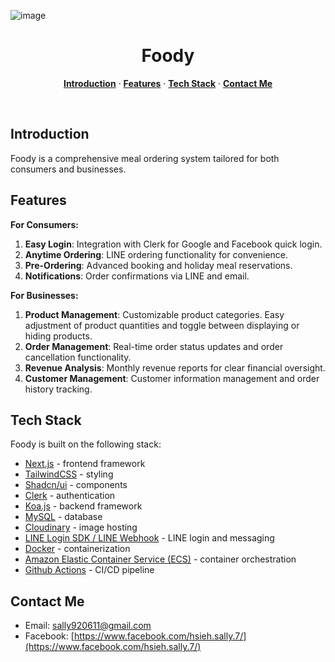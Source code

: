 ![image](https://github.com/pigbearhsien/foody/blob/main/frontend/public/screenshot.png)

<h1 align="center">Foody</h1>
<p align="center">
  <a href="#introduction"><strong>Introduction</strong></a> ·
  <a href="#features"><strong>Features</strong></a> ·
  <a href="#tech-stack"><strong>Tech Stack</strong></a> ·
  <a href="#contact-me"><strong>Contact Me</strong></a> 
</p>
<br/>

## **Introduction**

Foody is a comprehensive meal ordering system tailored for both consumers and businesses.

## Features

**For Consumers:**

1. **Easy Login**: Integration with Clerk for Google and Facebook quick login.
2. **Anytime Ordering**: LINE ordering functionality for convenience.
3. **Pre-Ordering**: Advanced booking and holiday meal reservations.
4. **Notifications**: Order confirmations via LINE and email.

**For Businesses:**

1. **Product Management**: Customizable product categories. Easy adjustment of product quantities and toggle between displaying or hiding products.
2. **Order Management**: Real-time order status updates and order cancellation functionality.
3. **Revenue Analysis**: Monthly revenue reports for clear financial oversight.
4. **Customer Management**: Customer information management and order history tracking.

## Tech Stack

Foody is built on the following stack:

- [Next.js](https://nextjs.org/) - frontend framework
- [TailwindCSS](https://tailwindcss.com/) - styling
- [Shadcn/ui](https://ui.shadcn.com/) - components
- [Clerk](https://clerk.com/) - authentication
- [Koa.js](https://koajs.com/) - backend framework
- [MySQL](https://www.mysql.com/) - database
- [Cloudinary](https://cloudinary.com/) - image hosting
- [LINE Login SDK / LINE Webhook](https://developers.line.biz/en/docs/line-login/) - LINE login and messaging
- [Docker](https://www.docker.com/) - containerization
- [Amazon Elastic Container Service (ECS)](https://aws.amazon.com/ecs/) - container orchestration
- [Github Actions](https://github.com/features/actions) - CI/CD pipeline

## Contact Me

- Email: sally920611@gmail.com
- Facebook: [https://www.facebook.com/hsieh.sally.7/](https://www.facebook.com/hsieh.sally.7/)
